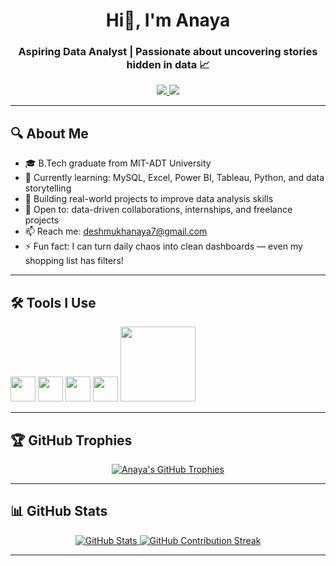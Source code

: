<h1 align="center">Hi👋, I'm Anaya </h1>
<h3 align="center">Aspiring Data Analyst | Passionate about uncovering stories hidden in data 📈</h3>

<p align="center">
  <a href="https://www.datascienceportfol.io/deshmukhanaya7" target="_blank">
    <img src="https://img.shields.io/badge/Portfolio-Visit-blue?style=for-the-badge&logo=google-chrome" />
  </a>
  <a href="https://www.linkedin.com/in/anayadeshmukh/" target="_blank">
    <img src="https://img.shields.io/badge/LinkedIn-Anaya%20Deshmukh-blue?style=for-the-badge&logo=linkedin" />
  </a>
</p>

---

## 🔍 About Me
- 🎓 B.Tech graduate from MIT-ADT University  
- 🌱 Currently learning: MySQL, Excel, Power BI, Tableau, Python, and data storytelling  
- 🚀 Building real-world projects to improve data analysis skills  
- 🤝 Open to: data-driven collaborations, internships, and freelance projects  
- 📫 Reach me: deshmukhanaya7@gmail.com
- ⚡ Fun fact:  I can turn daily chaos into clean dashboards — even my shopping list has filters!

---
## 🛠️ Tools I Use

<p align="left">
  <img src="https://cdn.jsdelivr.net/gh/devicons/devicon/icons/github/github-original.svg" width="40" />
  <img src="https://cdn.jsdelivr.net/gh/devicons/devicon/icons/python/python-original.svg" width="40" />
  <img src="https://cdn.jsdelivr.net/gh/devicons/devicon/icons/mysql/mysql-original.svg" width="40" />
  <img src="https://upload.wikimedia.org/wikipedia/commons/c/cf/New_Power_BI_Logo.svg" width="40" />
  <img src="https://upload.wikimedia.org/wikipedia/commons/4/4b/Tableau_Logo.png" width="120" />
</p>

---

## 🏆 GitHub Trophies
  <p align="center">
    <a href="https://github.com/AnayaDeshmukh">
      <img src="https://github-profile-trophy.vercel.app/?username=AnayaDeshmukh&theme=flat&no-frame=true&margin-w=5&column=9" alt="Anaya's GitHub Trophies" />
    </a>
  </p>

---

## 📊 GitHub Stats
<p align="center">
  <a href="https://github.com/AnayaDeshmukh">
    <img src="https://github-readme-stats.vercel.app/api?username=AnayaDeshmukh&show_icons=true&count_private=true&theme=tokyonight" alt="GitHub Stats" />
  </a>
  <a href="https://github.com/AnayaDeshmukh">
    <img src="https://github-readme-streak-stats.herokuapp.com/?user=AnayaDeshmukh&theme=tokyonight" alt="GitHub Contribution Streak" />
  </a>
</p>

---
